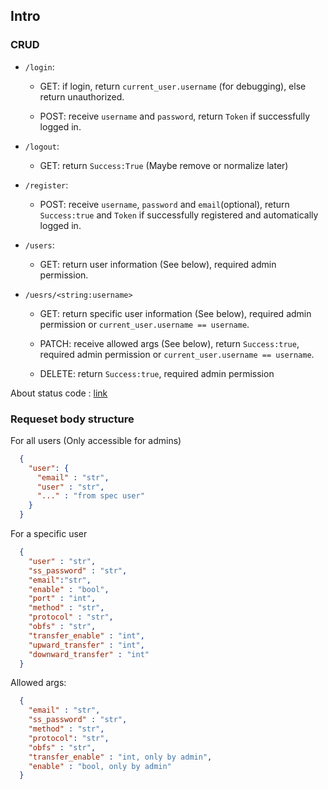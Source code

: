 ## Intro

### CRUD
* `/login`: 
    * GET: if login, return `current_user.username` (for debugging), else return unauthorized.

    * POST: receive `username` and `password`, return `Token` if successfully logged in.

* `/logout`:
    * GET: return `Success:True` (Maybe remove or normalize later)

* `/register`:
    * POST: receive `username`, `password` and `email`(optional), return `Success:true` and `Token` if successfully registered and automatically logged in.

* `/users`:
    * GET: return user information (See below), required admin permission.

* `/uesrs/<string:username>`
    * GET: return specific user information (See below), required admin permission or `current_user.username == username`.

    * PATCH: receive allowed args (See below), return `Success:true`, required admin permission or `current_user.username == username`.

    * DELETE: return `Success:true`, required admin permission
    
    
About status code : [link](http://www.restapitutorial.com/lessons/httpmethods.html)


### Requeset body structure

For all users (Only accessible for admins)
```json
  {
    "user": {
      "email" : "str",
      "user" : "str",
      "..." : "from spec user"
    }
  }
```

For a specific user
```json
  {
    "user" : "str",
    "ss_password" : "str",
    "email":"str",
    "enable" : "bool",
    "port" : "int",
    "method" : "str",
    "protocol" : "str",
    "obfs" : "str",
    "transfer_enable" : "int",
    "upward_transfer" : "int",
    "downward_transfer" : "int"
  }
```

Allowed args:
```json
  {
    "email" : "str",
    "ss_password" : "str",
    "method" : "str",
    "protocol": "str",
    "obfs" : "str",
    "transfer_enable" : "int, only by admin",
    "enable" : "bool, only by admin"
  }